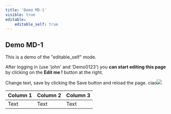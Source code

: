 ```yaml
---
title: 'Demo MD-1'
visible: true
editable:
    editable_self: true
---
```


## Demo MD-1

This is a demo of the "editable_self" mode.

After logging in (use 'john' and 'Demo0123') you **can start editing this page** by clicking on the <b>Edit me !</b> button at the right.

Change text, save by clicking the Save button and reload the page.
ciao![](http://)



| Column 1 | Column 2 | Column 3 |
| -------- | -------- | -------- |
| Text     | Text     | Text     |


